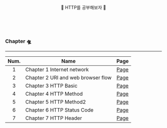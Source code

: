 <br>
<br>

<p align="center"> 🔆 HTTP를 공부해보자 🔆 </p>
<br>
<br>
<br>


### Chapter 🛸
-----

| Num.|Name         |Page|
|:---:|---|:---:|
| 1 | Chapter 1 Internet network |[Page](https://github.com/JaeHeee/http_study/blob/main/resource/internet%20network/%EC%9D%B8%ED%84%B0%EB%84%B7%20%EB%84%A4%ED%8A%B8%EC%9B%8C%ED%81%AC.md)|
| 2 | Chapter 2 URI and web browser flow |[Page](https://github.com/JaeHeee/http_study/blob/main/resource/URI%20and%20web%20browser%20flow/URI%20and%20web%20browser%20flow.md)|
| 3 | Chapter 3 HTTP Basic |[Page](https://github.com/JaeHeee/http_study/blob/main/resource/http_basic/http_basic.md)|
| 4 | Chapter 4 HTTP Method |[Page](https://github.com/JaeHeee/http_study/blob/main/resource/http_method/http_method.md)|
| 5 | Chapter 5 HTTP Method2 |[Page](https://github.com/JaeHeee/http_study/blob/main/resource/http_method2/http_method2.md)|
| 6 | Chapter 6 HTTP Status Code |[Page](https://github.com/JaeHeee/http_study/blob/main/resource/http_status_code/http_status_code.md)|
| 7 | Chapter 7 HTTP Header |[Page](https://github.com/JaeHeee/http_study/blob/main/resource/http_header/http_header.md)|

